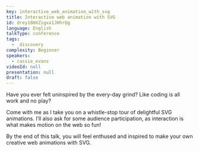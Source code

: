 ```yaml
---
key: interactive_web_animation_with_svg
title: Interactive web animation with SVG
id: drey18HXZigxa1JHhrQg
language: English
talkType: conference
tags:
  - _discovery
complexity: Beginner
speakers:
  - cassie_evans
videoId: null
presentation: null
draft: false
---
```

Have you ever felt uninspired by the every-day grind? Like coding is all work and no play?

Come with me as I take you on a whistle-stop tour of delightful SVG animations. I’ll also ask for some audience participation, as interaction is what makes motion on the web so fun!

By the end of this talk, you will feel enthused and inspired to make your own creative web animations with SVG.